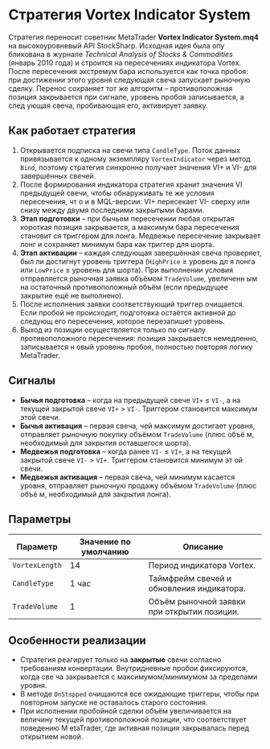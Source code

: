 # Стратегия Vortex Indicator System

Стратегия переносит советник MetaTrader **Vortex Indicator System.mq4** на высокоуровневый API StockSharp. Исходная идея была опу
бликована в журнале *Technical Analysis of Stocks & Commodities* (январь 2010 года) и строится на пересечениях индикатора Vortex.
 После пересечения экстремум бара используется как точка пробоя: при достижении этого уровня следующая свеча запускает рыночную 
сделку. Перенос сохраняет тот же алгоритм – противоположная позиция закрывается при сигнале, уровень пробоя записывается, а след
ующая свеча, пробивающая его, активирует заявку.

## Как работает стратегия

1. Открывается подписка на свечи типа `CandleType`. Поток данных привязывается к одному экземпляру `VortexIndicator` через метод 
`Bind`, поэтому стратегия синхронно получает значения VI+ и VI- для завершённых свечей.
2. После формирования индикатора стратегия хранит значения VI предыдущей свечи, чтобы обнаруживать те же условия пересечения, чт
о и в MQL-версии: VI+ пересекает VI- сверху или снизу между двумя последними закрытыми барами.
3. **Этап подготовки** – при бычьем пересечении любая открытая короткая позиция закрывается, а максимум бара пересечения становит
ся триггером для лонга. Медвежье пересечение закрывает лонг и сохраняет минимум бара как триггер для шорта.
4. **Этап активации** – каждая следующая завершённая свеча проверяет, был ли достигнут уровень триггера (`HighPrice` ≥ уровень дл
я лонга или `LowPrice` ≤ уровень для шорта). При выполнении условия отправляется рыночная заявка объёмом `TradeVolume`, увеличенн
ым на остаточный противоположный объём (если предыдущее закрытие ещё не выполнено).
5. После исполнения заявки соответствующий триггер очищается. Если пробой не происходит, подготовка остаётся активной до следующ
его пересечения, которое перезапишет уровень.
6. Выход из позиции осуществляется только по сигналу противоположного пересечения: позиция закрывается немедленно, записывается н
овый уровень пробоя, полностью повторяя логику MetaTrader.

## Сигналы

- **Бычья подготовка** – когда на предыдущей свече `VI+` ≤ `VI-`, а на текущей закрытой свече `VI+` > `VI-`. Триггером становится
 максимум этой свечи.
- **Бычья активация** – первая свеча, чей максимум достигает уровня, отправляет рыночную покупку объёмом `TradeVolume` (плюс объё
м, необходимый для закрытия оставшегося шорта).
- **Медвежья подготовка** – когда ранее `VI-` ≤ `VI+`, а на текущей закрытой свече `VI-` > `VI+`. Триггером становится минимум эт
ой свечи.
- **Медвежья активация** – первая свеча, чей минимум касается уровня, отправляет рыночную продажу объёмом `TradeVolume` (плюс объё
м, необходимый для закрытия лонга).

## Параметры

| Параметр | Значение по умолчанию | Описание |
|----------|-----------------------|----------|
| `VortexLength` | 14 | Период индикатора Vortex. |
| `CandleType` | 1 час | Таймфрейм свечей и обновления индикатора. |
| `TradeVolume` | 1 | Объём рыночной заявки при открытии позиции. |

## Особенности реализации

- Стратегия реагирует только на **закрытые** свечи согласно требованиям конвертации. Внутридневные пробои фиксируются, когда све
ча закрывается с максимумом/минимумом за пределами уровня.
- В методе `OnStopped` очищаются все ожидающие триггеры, чтобы при повторном запуске не оставалось старого состояния.
- При исполнении пробойной сделки объём увеличивается на величину текущей противоположной позиции, что соответствует поведению M
etaTrader, где активная позиция закрывалась перед открытием новой.
